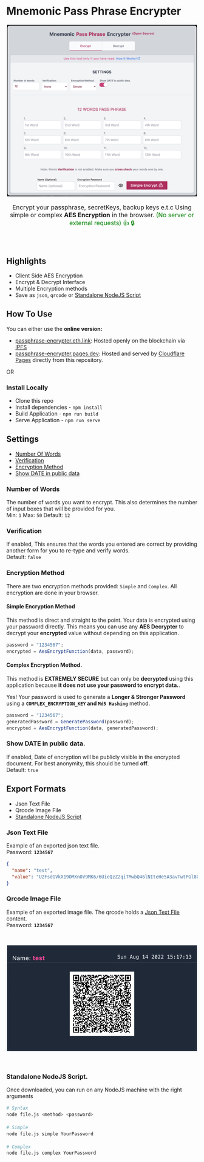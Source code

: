 # Mnemonic Pass Phrase Encrypter

<p align="center">
  <img width="500" src="./about/mppe.png"/>
</p>

<p align="center" style="font-size: 16px; font-weight: medium; margin-bottom: 25px">
Encrypt your  passphrase, secretKeys, backup keys e.t.c Using simple or complex <b>AES Encryption</b> in the browser. <span style="color: green">(No server or external requests) 👍 🔒 <span>
</p>
<br>

## Highlights

- Client Side AES Encryption
- Encrypt & Decrypt Interface
- Multiple Encryption methods
- Save as `json`, `qrcode` or [Standalone NodeJS Script](#standalone-nodejs-script)

## How To Use

You can either use the **online version:**

- [passphrase-encrypter.eth.link](https://passphrase-encrypter.eth.link): Hosted openly on the blockchain via [IPFS](https://ipfs.io)
- [passphrase-encrypter.pages.dev](https://passphrase-encrypter.pages.dev): Hosted and served by [Cloudflare Pages](https://pages.cloudflare.com/) directly from this repository.

OR

### Install Locally

- Clone this repo
- Install dependencies - `npm install`
- Build Application - `npm run build`
- Serve Application - `npm run serve`

## Settings

- [Number Of Words](#number-of-words)
- [Verification](#verification)
- [Encryption Method](#encryption-method)
- [Show DATE in public data](#show-date-in-public-data)

### Number of Words

The number of words you want to encrypt. This also determines the number of input boxes that will be provided for you.
<br>
Min: `1` Max: `50` Default: `12`

### Verification

If enabled, This ensures that the words you entered are correct by providing another form for you to re-type and verify words.
<br>
Default: `false`

### Encryption Method

There are two encryption methods provided: `Simple` and `Complex`.
All encryption are done in your browser.

#### Simple Encryption Method

This method is direct and straight to the point. Your data is encrypted using your password directly. This means you can use any **AES Decrypter** to decrypt your **encrypted** value without depending on this application.

```js
password = "1234567";
encrypted = AesEncryptFunction(data, password);
```

#### Complex Encryption Method.

This method is **EXTREMELY SECURE** but can only be **decrypted** using this application because **it does not use your password to encrypt data.**.

Yes! Your password is used to generate a **Longer & Stronger Password** using a **`COMPLEX_ENCRYPTION_KEY` and `Md5 Hashing`** method.

```js
password = "1234567";
generatedPassword = GeneratePassword(password);
encrypted = AesEncryptFunction(data, generatedPassword);
```

### Show DATE in public data.

If enabled, Date of encryption will be publicly visible in the encrypted document. For best anonymity, this should be turned **off**.
<br>
Default: `true`

## Export Formats

- Json Text File
- Qrcode Image File
- [Standalone NodeJS Script](#standalone-nodejs-script)

### Json Text File

Example of an exported json text file.
<br>
Password: **`1234567`**

```json
{
  "name": "test",
  "value": "U2FsdGVkX19OMXnOV9MK6/6UieQzZ2qiTMwbQ46lNIteHe5A3avTwtPGl803Ofeni2Nfw5ABl+NJ8DWR3+XMGo73ww4hCcctWfMahlds6oT14PVTCiSAhNWR54M5MKim0zqMKzu13bBnfkx8RUlJI/2oz+DbKDN2aoiGVXVolS9BMwhKUvA3v4FMq1hUu2tk"
}
```

### Qrcode Image File

Example of an exported image file. The qrcode holds a [Json Text File](#json-text-file) content.
<br>
Password: **`1234567`**

<br>
<p align="center" style="border-radius: 20px">
  <img width="500" src="./about/test.png"/>
</p>
<br>

### Standalone NodeJS Script.

Once downloaded, you can run on any NodeJS machine with the right arguments

```sh
# Syntax
node file.js <method> <password>

# Simple
node file.js simple YourPassword

# Complex
node file.js complex YourPassword
```
